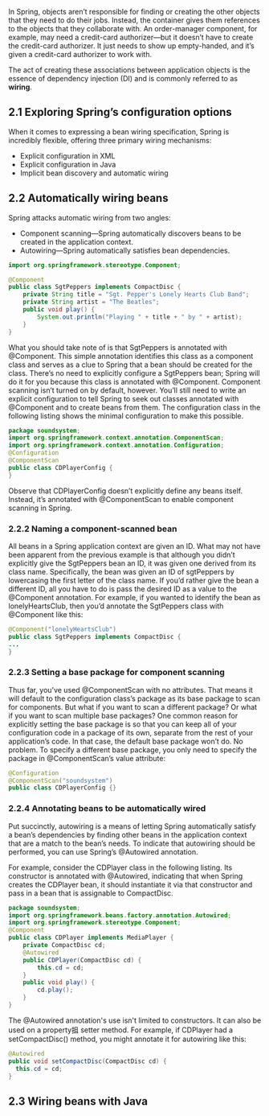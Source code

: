 In Spring, objects aren’t responsible for finding or creating the other objects that they need to do their jobs. Instead, the container gives them references to the objects that they collaborate with. An order-manager component, for example, may need a credit-card authorizer—but it doesn’t have to create the credit-card authorizer. It just needs to show up empty-handed, and it’s given a credit-card authorizer to work with.

The act of creating these associations between application objects is the essence of dependency injection (DI) and is commonly referred to as __wiring__.

## 2.1 Exploring Spring’s configuration options

When it comes to expressing a bean wiring specification, Spring is incredibly flexible, offering three primary wiring mechanisms:

* Explicit configuration in XML  
* Explicit configuration in Java  
* Implicit bean discovery and automatic wiring  

## 2.2 Automatically wiring beans

Spring attacks automatic wiring from two angles:

* Component scanning—Spring automatically discovers beans to be created in the application context.
* Autowiring—Spring automatically satisfies bean dependencies.  

```java
import org.springframework.stereotype.Component;

@Component
public class SgtPeppers implements CompactDisc {
    private String title = "Sgt. Pepper's Lonely Hearts Club Band";
    private String artist = "The Beatles";
    public void play() {
        System.out.println("Playing " + title + " by " + artist);
    }
}
```

What you should take note of is that SgtPeppers is annotated with @Component. This simple annotation identifies this class as a component class and serves as a clue to Spring that a bean should be created for the class. There’s no need to explicitly configure a SgtPeppers bean; Spring will do it for you because this class is annotated with @Component. Component scanning isn’t turned on by default, however. You’ll still need to write an explicit configuration to tell Spring to seek out classes annotated with @Component and to create beans from them. The configuration class in the following listing shows the minimal configuration to make this possible.

```java
package soundsystem;
import org.springframework.context.annotation.ComponentScan;
import org.springframework.context.annotation.Configuration;
@Configuration
@ComponentScan
public class CDPlayerConfig {
}
```

Observe that CDPlayerConfig doesn’t explicitly define any beans itself. Instead, it’s annotated with @ComponentScan to enable component scanning in Spring.

### 2.2.2 Naming a component-scanned bean

All beans in a Spring application context are given an ID. What may not have been apparent from the previous example is that although you didn’t explicitly give the SgtPeppers bean an ID, it was given one derived from its class name. Specifically, the bean was given an ID of sgtPeppers by lowercasing the first letter of the class name. If you’d rather give the bean a different ID, all you have to do is pass the desired ID as a value to the @Component annotation. For example, if you wanted to identify the bean as lonelyHeartsClub, then you’d annotate the SgtPeppers class with @Component like this:

```java
@Component("lonelyHeartsClub")
public class SgtPeppers implements CompactDisc {
...
}
```

### 2.2.3 Setting a base package for component scanning

Thus far, you’ve used @ComponentScan with no attributes. That means it will default to the configuration class’s package as its base package to scan for components. But what if you want to scan a different package? Or what if you want to scan multiple base packages? One common reason for explicitly setting the base package is so that you can keep all of your configuration code in a package of its own, separate from the rest of your application’s code. In that case, the default base package won’t do. No problem. To specify a different base package, you only need to specify the package in @ComponentScan’s value attribute:

```java
@Configuration
@ComponentScan("soundsystem")
public class CDPlayerConfig {}
```

### 2.2.4 Annotating beans to be automatically wired

Put succinctly, autowiring is a means of letting Spring automatically satisfy a bean’s dependencies by finding other beans in the application context that are a match to the bean’s needs. To indicate that autowiring should be performed, you can use Spring’s @Autowired annotation.

For example, consider the CDPlayer class in the following listing. Its constructor is annotated with @Autowired, indicating that when Spring creates the CDPlayer bean, it should instantiate it via that constructor and pass in a bean that is assignable to CompactDisc.

```java
package soundsystem;
import org.springframework.beans.factory.annotation.Autowired;
import org.springframework.stereotype.Component;
@Component
public class CDPlayer implements MediaPlayer {
    private CompactDisc cd;
    @Autowired
    public CDPlayer(CompactDisc cd) {
        this.cd = cd;
    }
    public void play() {
        cd.play();
    }
}
```

The @Autowired annotation's use isn't limited to constructors. It can also be used on a property抯 setter method. For example, if CDPlayer had a setCompactDisc() method, you might annotate it for autowiring like this:

```java
@Autowired
public void setCompactDisc(CompactDisc cd) {
  this.cd = cd;
}
```

## 2.3 Wiring beans with Java




